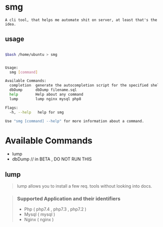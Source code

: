 # smg

    A cli tool, that helps me automate shit on server, at least that's the idea.

## usage 

```bash

$bash /home/ubuntu > smg


Usage:
  smg [command]

Available Commands:
  completion  generate the autocompletion script for the specified shell
  dbDump      dbDump filename.sql
  help        Help about any command
  lump        lump nginx mysql php8

Flags:
  -h, --help   help for smg

Use "smg [command] --help" for more information about a command. 

```


# Available Commands

 - lump
 - dbDump // in BETA , DO NOT RUN THIS

## lump

> lump allows you to install a few req. tools without looking into docs.

> ###  Supported Application and their identifiers
> - Php ( php7.4 , php7.3 , php7.2 ) 
> - Mysql ( mysql ) 
> - Nginx ( nginx )
